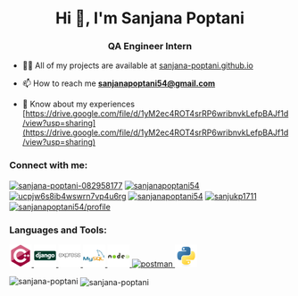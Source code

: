 <h1 align="center">Hi 👋, I'm Sanjana Poptani</h1>
<h3 align="center">QA Engineer Intern</h3>

- 👨‍💻 All of my projects are available at [sanjana-poptani.github.io](sanjana-poptani.github.io)

- 📫 How to reach me **sanjanapoptani54@gmail.com**

- 📄 Know about my experiences [https://drive.google.com/file/d/1yM2ec4ROT4srRP6wribnvkLefpBAJf1d/view?usp=sharing](https://drive.google.com/file/d/1yM2ec4ROT4srRP6wribnvkLefpBAJf1d/view?usp=sharing)

<h3 align="left">Connect with me:</h3>
<p align="left">
<a href="https://linkedin.com/in/sanjana-poptani-082958177" target="blank"><img align="center" src="https://raw.githubusercontent.com/rahuldkjain/github-profile-readme-generator/master/src/images/icons/Social/linked-in-alt.svg" alt="sanjana-poptani-082958177" height="30" width="40" /></a>
<a href="https://instagram.com/sanjanapoptani54" target="blank"><img align="center" src="https://raw.githubusercontent.com/rahuldkjain/github-profile-readme-generator/master/src/images/icons/Social/instagram.svg" alt="sanjanapoptani54" height="30" width="40" /></a>
<a href="https://www.youtube.com/c/ucpjw6s8ib4wswrn7vp4u6rg" target="blank"><img align="center" src="https://raw.githubusercontent.com/rahuldkjain/github-profile-readme-generator/master/src/images/icons/Social/youtube.svg" alt="ucpjw6s8ib4wswrn7vp4u6rg" height="30" width="40" /></a>
<a href="https://www.hackerrank.com/sanjanapoptani54" target="blank"><img align="center" src="https://raw.githubusercontent.com/rahuldkjain/github-profile-readme-generator/master/src/images/icons/Social/hackerrank.svg" alt="sanjanapoptani54" height="30" width="40" /></a>
<a href="https://www.leetcode.com/sanjukp1711" target="blank"><img align="center" src="https://raw.githubusercontent.com/rahuldkjain/github-profile-readme-generator/master/src/images/icons/Social/leet-code.svg" alt="sanjukp1711" height="30" width="40" /></a>
<a href="https://auth.geeksforgeeks.org/user/sanjanapoptani54/profile" target="blank"><img align="center" src="https://raw.githubusercontent.com/rahuldkjain/github-profile-readme-generator/master/src/images/icons/Social/geeks-for-geeks.svg" alt="sanjanapoptani54/profile" height="30" width="40" /></a>
</p>

<h3 align="left">Languages and Tools:</h3>
<p align="left"> <a href="https://www.w3schools.com/cpp/" target="_blank" rel="noreferrer"> <img src="https://raw.githubusercontent.com/devicons/devicon/master/icons/cplusplus/cplusplus-original.svg" alt="cplusplus" width="40" height="40"/> </a> <a href="https://www.djangoproject.com/" target="_blank" rel="noreferrer"> <img src="https://raw.githubusercontent.com/devicons/devicon/master/icons/django/django-original.svg" alt="django" width="40" height="40"/> </a> <a href="https://expressjs.com" target="_blank" rel="noreferrer"> <img src="https://raw.githubusercontent.com/devicons/devicon/master/icons/express/express-original-wordmark.svg" alt="express" width="40" height="40"/> </a> <a href="https://www.mysql.com/" target="_blank" rel="noreferrer"> <img src="https://raw.githubusercontent.com/devicons/devicon/master/icons/mysql/mysql-original-wordmark.svg" alt="mysql" width="40" height="40"/> </a> <a href="https://nodejs.org" target="_blank" rel="noreferrer"> <img src="https://raw.githubusercontent.com/devicons/devicon/master/icons/nodejs/nodejs-original-wordmark.svg" alt="nodejs" width="40" height="40"/> </a> <a href="https://postman.com" target="_blank" rel="noreferrer"> <img src="https://www.vectorlogo.zone/logos/getpostman/getpostman-icon.svg" alt="postman" width="40" height="40"/> </a> <a href="https://www.python.org" target="_blank" rel="noreferrer"> <img src="https://raw.githubusercontent.com/devicons/devicon/master/icons/python/python-original.svg" alt="python" width="40" height="40"/> </a> </p>

<p><img align="left" src="https://github-readme-stats.vercel.app/api/top-langs?username=sanjana-poptani&show_icons=true&locale=en&layout=compact" alt="sanjana-poptani" /></p>

<p>&nbsp;<img align="center" src="https://github-readme-stats.vercel.app/api?username=sanjana-poptani&show_icons=true&locale=en" alt="sanjana-poptani" /></p>
